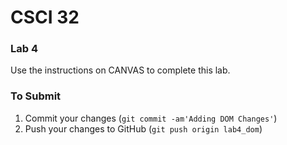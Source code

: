 # CSCI 32 #

### Lab 4 ###

Use the instructions on CANVAS to complete this lab.

### To Submit ###

1. Commit your changes (`git commit -am'Adding DOM Changes'`)
2. Push your changes to GitHub (`git push origin lab4_dom`)

